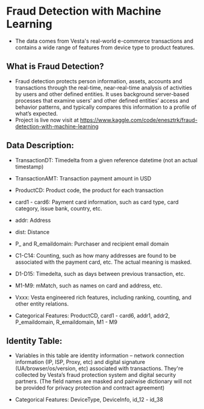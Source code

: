 # Fraud Detection with Machine Learning
- The data comes from Vesta's real-world e-commerce transactions and contains a wide range of features from device type to product features.
## What is Fraud Detection?
- Fraud detection protects person information, assets, accounts and transactions through the real-time, near-real-time analysis of activities by users and other defined entities. It uses background server-based processes that examine users’ and other defined entities’ access and behavior patterns, and typically compares this information to a profile of what’s expected.
- Project is live now visit at https://www.kaggle.com/code/enesztrk/fraud-detection-with-machine-learning
​
## Data Description:
- TransactionDT: Timedelta from a given reference datetime (not an actual timestamp)
- TransactionAMT: Transaction payment amount in USD
- ProductCD: Product code, the product for each transaction
- card1 - card6: Payment card information, such as card type, card category, issue bank, country, etc.
- addr: Address
- dist: Distance
- P_ and R_emaildomain: Purchaser and recipient email domain
- C1-C14: Counting, such as how many addresses are found to be associated with the payment card, etc. The actual meaning is masked.
- D1-D15: Timedelta, such as days between previous transaction, etc.
- M1-M9: mMatch, such as names on card and address, etc.
- Vxxx: Vesta engineered rich features, including ranking, counting, and other entity relations.

- Categorical Features: ProductCD, card1 - card6, addr1, addr2, P_emaildomain, R_emaildomain, M1 - M9
    
## Identity Table:
- Variables in this table are identity information – network connection information (IP, ISP, Proxy, etc) and digital signature (UA/browser/os/version, etc) associated with transactions. They're collected by Vesta’s fraud protection system and digital security partners. (The field names are masked and pairwise dictionary will not be provided for privacy protection and contract agreement)

- Categorical Features: DeviceType, DeviceInfo, id_12 - id_38
​
